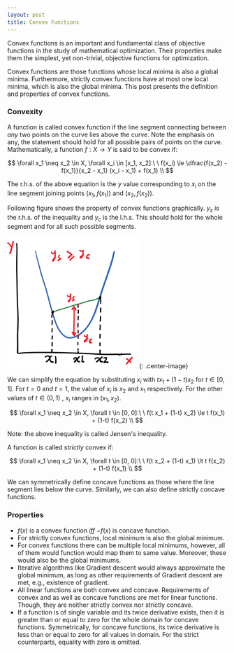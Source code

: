```yaml
---
layout: post
title: Convex Functions
---
```


Convex functions is an important and fundamental class of objective functions
in the study of mathematical optimization.
Their properties make them the simplest, yet non-trivial, objective functions
for optimization.

Convex functions are those functions whose local minima is also a global minima.
Furthermore, strictly convex functions have at most one local minima, which is also
the global minima.
This post presents the definition and properties of convex functions.

### Convexity

A function is called convex function if the line segment connecting between
*any* two points on the curve lies above the curve. Note the emphasis on any,
the statement should hold for all possible pairs of points on the curve.
Mathematically, a function $f: X \rightarrow Y$ is said to be convex if:

$$
\forall x_1 \neq x_2 \in X, \forall x_i \in [x_1, x_2]:\ \  f(x_i) \le \dfrac{f(x_2) - f(x_1)}{x_2 - x_1} (x_i - x_1) + f(x_1) \\
$$

The r.h.s. of the above equation is the $y$ value corresponding to
$x_i$ on the line segment joining points $(x_1, f(x_1))$ and $(x_2, f(x_2))$.

Following figure shows the property of convex functions graphically.
$y_s$ is the r.h.s. of the inequality and $y_c$ is the l.h.s.
This should hold for the whole segment and for all such possible segments.

![](/assets/convexity.png){: .center-image}

We can simplify the equation by substituting
$x_i$ with $t x_1 + (1-t) x_2$ for $t \in [0, 1]$.
For $t=0$ and $t=1$, the value of $x_i$ is $x_2$ and $x_1$ respectively.
For the other values of $t \in (0, 1)$ , $x_i$ ranges in $(x_1, x_2)$.

$$
\forall x_1 \neq x_2 \in X, \forall t \in [0, 0]:\ \  f(t x_1 + (1-t) x_2) \le t f(x_1) + (1-t) f(x_2) \\
$$

Note: the above inequality is called Jensen's inequality.

A function is called *strictly* convex if:

$$
\forall x_1 \neq x_2 \in X, \forall t \in [0, 0]:\ \  f(t x_2 + (1-t) x_1) \lt t f(x_2) + (1-t) f(x_1) \\
$$

We can symmetrically define concave functions as those where the line segment
lies below the curve. Similarly, we can also define strictly concave functions.

### Properties

* $f(x)$ is a convex function $iff$ $-f(x)$ is concave function.
* For strictly convex functions, local minimum is also the global minimum.
* For convex functions there can be multiple local minimums, however, all of them would
  function would map them to same value. Moreover, these would also be the global minimums.
* Iterative algorithms like Gradient descent would always approximate the global minimum,
  as long as other requirements of Gradient descent are met, e.g., existence of gradient.
* All linear functions are both convex and concave. Requirements of convex and as well as
  concave functions are met for linear functions. Though, they are neither strictly convex
  nor strictly concave.
* If a function is of single variable and its twice derivative exists,
  then it is greater than or equal to zero for the whole domain for concave functions.
  Symmetrically, for concave functions, its twice derivative is less than or equal to zero for all
  values in domain. For the strict counterparts, equality with zero is omitted.


